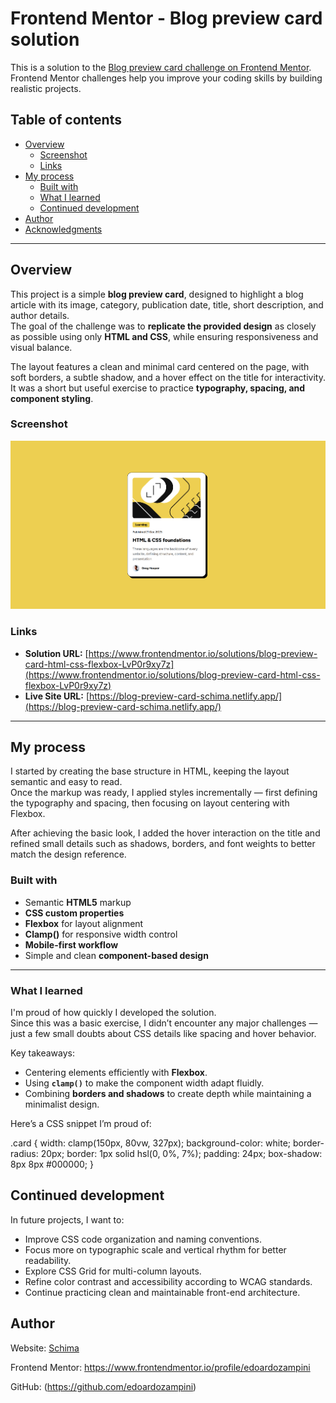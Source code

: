 # Frontend Mentor - Blog preview card solution

This is a solution to the [Blog preview card challenge on Frontend Mentor](https://www.frontendmentor.io/challenges/blog-preview-card-ckPaj01IcS). Frontend Mentor challenges help you improve your coding skills by building realistic projects. 

## Table of contents

- [Overview](#overview)
  - [Screenshot](#screenshot)
  - [Links](#links)
- [My process](#my-process)
  - [Built with](#built-with)
  - [What I learned](#what-i-learned)
  - [Continued development](#continued-development)
- [Author](#author)
- [Acknowledgments](#acknowledgments)

---

## Overview

This project is a simple **blog preview card**, designed to highlight a blog article with its image, category, publication date, title, short description, and author details.  
The goal of the challenge was to **replicate the provided design** as closely as possible using only **HTML and CSS**, while ensuring responsiveness and visual balance.

The layout features a clean and minimal card centered on the page, with soft borders, a subtle shadow, and a hover effect on the title for interactivity.  
It was a short but useful exercise to practice **typography, spacing, and component styling**.

### Screenshot

![Project preview](./assets/images/screen-blog-preview-card.png)

### Links

- **Solution URL:** [https://www.frontendmentor.io/solutions/blog-preview-card-html-css-flexbox-LvP0r9xy7z](https://www.frontendmentor.io/solutions/blog-preview-card-html-css-flexbox-LvP0r9xy7z)  
- **Live Site URL:** [https://blog-preview-card-schima.netlify.app/](https://blog-preview-card-schima.netlify.app/)

---

## My process

I started by creating the base structure in HTML, keeping the layout semantic and easy to read.  
Once the markup was ready, I applied styles incrementally — first defining the typography and spacing, then focusing on layout centering with Flexbox.  

After achieving the basic look, I added the hover interaction on the title and refined small details such as shadows, borders, and font weights to better match the design reference.


### Built with

- Semantic **HTML5** markup  
- **CSS custom properties**  
- **Flexbox** for layout alignment  
- **Clamp()** for responsive width control  
- **Mobile-first workflow**  
- Simple and clean **component-based design**

---

### What I learned

I'm proud of how quickly I developed the solution.  
Since this was a basic exercise, I didn’t encounter any major challenges — just a few small doubts about CSS details like spacing and hover behavior.

Key takeaways:
- Centering elements efficiently with **Flexbox**.  
- Using **`clamp()`** to make the component width adapt fluidly.  
- Combining **borders and shadows** to create depth while maintaining a minimalist design.  

Here’s a CSS snippet I’m proud of:

.card {
  width: clamp(150px, 80vw, 327px);
  background-color: white;
  border-radius: 20px;
  border: 1px solid hsl(0, 0%, 7%);
  padding: 24px;
  box-shadow: 8px 8px #000000;
}

## Continued development

In future projects, I want to:

- Improve CSS code organization and naming conventions.
- Focus more on typographic scale and vertical rhythm for better readability.
- Explore CSS Grid for multi-column layouts.
- Refine color contrast and accessibility according to WCAG standards.
- Continue practicing clean and maintainable front-end architecture.

## Author

Website: [Schima](https://schima.it/)

Frontend Mentor: https://www.frontendmentor.io/profile/edoardozampini

GitHub: (https://github.com/edoardozampini)
